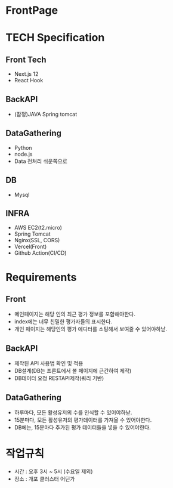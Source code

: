# FrontPage

# TECH Specification
## Front Tech
- Next.js 12
- React Hook

## BackAPI
- (잠정)JAVA Spring tomcat

## DataGathering
- Python 
- node.js
- Data 전처리 쉬운쪽으로 

## DB
- Mysql

## INFRA
- AWS EC2(t2.micro)
- Spring Tomcat
- Nginx(SSL, CORS)
- Vercel(Front)
- Github Action(CI/CD)

# Requirements

## Front
- 메인페이지는 해당 인의 최근 평가 정보를 포함해야한다. 
- index에는 너무 친밀한 평가자들의 표시한다.
- 개인 페이지는 해당인의 평가 에디터를 소팅해서 보여줄 수 있어야하낟.

## BackAPI
- 제작된 API 사용법 확인 및 적용
- DB설계(DB는 프론트에서 볼 페이지에 근간하여 제작)
- DB데이터 요청 RESTAPI제작(쿼리 기반)

## DataGathering
- 하루마다, 모든 활성유저의 수를 인식할 수 있어야하낟.
- 15분마다, 모든 활성유저의 평가데이터를 가져올 수 있어야한다.
- DB에는, 15분마다 추가된 평가 데이터들을 넣을 수 있어야한다.

# 작업규칙
- 시간 : 오후 3시 ~ 5시 (수요일 제외)
- 장소 : 개포 클러스터 어딘가
